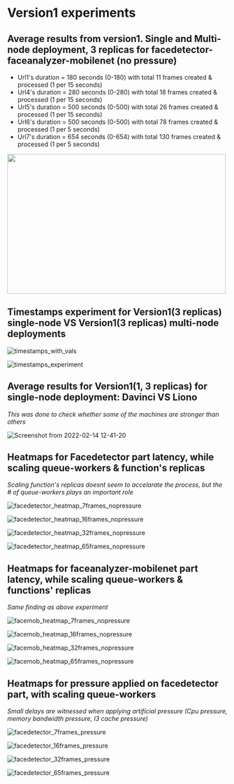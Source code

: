 # Version1 experiments

## Average results from version1. Single and Multi-node deployment, 3 replicas for facedetector-faceanalyzer-mobilenet (no pressure)

* Url1's duration = 180 seconds (0-180) with total 11  frames created & processed (1 per 15 seconds)
* Url4's duration = 280 seconds (0-280) with total 18  frames created & processed (1 per 15 seconds)
* Url5's duration = 500 seconds (0-500) with total 26  frames created & processed (1 per 15 seconds)
* Url6's duration = 500 seconds (0-500) with total 78  frames created & processed (1 per 5 seconds)
* Url7's duration = 654 seconds (0-654) with total 130 frames created & processed (1 per 5 seconds)

<!--- ![single_multi2](https://user-images.githubusercontent.com/57920951/152982651-d522ac39-8d8e-4c61-9a32-cc74b095681b.png) -->

<img src="https://user-images.githubusercontent.com/57920951/152982651-d522ac39-8d8e-4c61-9a32-cc74b095681b.png" width="500" height="320">

## Timestamps experiment for Version1(3 replicas) single-node VS Version1(3 replicas) multi-node deployments

![timestamps_with_vals](https://user-images.githubusercontent.com/57920951/154118396-c824ea70-510a-480f-9fe1-18d325f87b14.png)


![timestamps_experiment](https://user-images.githubusercontent.com/57920951/153643250-ea74508f-3049-48b1-a51d-addd0be4791f.png)

## Average results for Version1(1, 3 replicas) for single-node deployment: Davinci VS Liono
*This was done to check whether some of the machines are stronger than others*

![Screenshot from 2022-02-14 12-41-20](https://user-images.githubusercontent.com/57920951/153849266-85194275-68a4-4ccd-bfb9-923df6a0fb2b.png)

## Heatmaps for Facedetector part latency, while scaling queue-workers & function's replicas

*Scaling function's replicas doesnt seem to accelarate the process, but the # of queue-workers plays an important role*

![facedetector_heatmap_7frames_nopressure](https://user-images.githubusercontent.com/57920951/156896587-c3f38b0a-b0c8-4958-a488-267233651aad.png)

![facedetector_heatmap_16frames_nopressure](https://user-images.githubusercontent.com/57920951/156896591-e422d996-cf31-4239-b24f-44df23764bea.png)

![facedetector_heatmap_32frames_nopressure](https://user-images.githubusercontent.com/57920951/156896598-4689bd5c-9070-4f35-b6bf-7cdf1fbc97c5.png)

![facedetector_heatmap_65frames_nopressure](https://user-images.githubusercontent.com/57920951/156896600-33b4b389-a112-4bbc-a0e2-2cd54279559e.png)

## Heatmaps for faceanalyzer-mobilenet part latency, while scaling queue-workers & functions' replicas

*Same finding as above experiment*

![facemob_heatmap_7frames_nopressure](https://user-images.githubusercontent.com/57920951/156896635-a529c789-633a-4639-a32f-f2cf4bc42406.png)

![facemob_heatmap_16frames_nopressure](https://user-images.githubusercontent.com/57920951/156896640-9d9b3e54-add0-4c59-a82c-15368bb6e123.png)

![facemob_heatmap_32frames_nopressure](https://user-images.githubusercontent.com/57920951/156896644-27725733-674e-484d-b8ae-12229291d5bc.png)

![facemob_heatmap_65frames_nopressure](https://user-images.githubusercontent.com/57920951/156896646-bf420f94-1e01-43a7-b02c-d97abf7e5500.png)

## Heatmaps for pressure applied on facedetector part, with scaling queue-workers

*Small delays are witnessed when applying artificial pressure (Cpu pressure, memory bandwidth pressure, l3 cache pressure)*

![facedetector_7frames_pressure](https://user-images.githubusercontent.com/57920951/156931561-bfd95a72-ac2a-4a4f-991e-df8873cb209b.png)

![facedetector_16frames_pressure](https://user-images.githubusercontent.com/57920951/156931562-f32fa465-22a6-47f1-82d2-db50fcd11aa5.png)

![facedetector_32frames_pressure](https://user-images.githubusercontent.com/57920951/156931574-ec356f19-cbe9-4ea6-a755-870bdf2910cf.png)

![facedetector_65frames_pressure](https://user-images.githubusercontent.com/57920951/156931577-e9f85cd1-f30d-40b9-8912-18a47a623afd.png)


